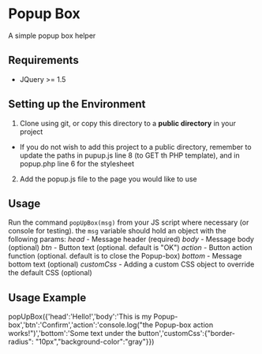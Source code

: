 # Popup Box
A simple popup box helper

## Requirements
* JQuery >= 1.5

## Setting up the Environment
1. Clone using git, or copy this directory to a **public directory** in your project
* If you do not wish to add this project to a public directory, remember to update the paths in pupup.js line 8 (to GET th PHP template), and in popup.php line 6 for the stylesheet  
2. Add the popup.js file to the page you would like to use

## Usage
Run the command `popUpBox(msg)` from your JS script where necessary (or console for testing).
the `msg` variable should hold an object with the following params:
*head* - Message header (required)
*body* - Message body (optional)
*btn* - Button text (optional. default is "OK")
*action* - Button action function (optional. default is to close the Popup-box)
*bottom* - Message bottom text (optional)
*customCss* - Adding a custom CSS object to override the default CSS (optional)

## Usage Example
popUpBox({'head':'Hello!','body':'This is my Popup-box','btn':'Confirm','action':'console.log("the Popup-box action works!")','bottom':'Some text under the button','customCss':{"border-radius": "10px","background-color":"gray"}})
